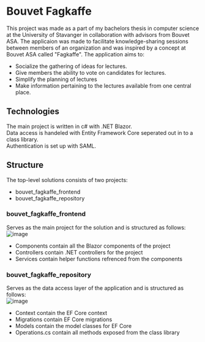 # Bouvet Fagkaffe
This project was made as a part of my bachelors thesis in computer science at the University of Stavanger in collaboration with advisors from Bouvet ASA.
The applicaion was made to facilitate knowledge-sharing sessions between members of an organization and was inspired by a concept at Bouvet ASA called "Fagkaffe".
The application aims to:
- Socialize the gathering of ideas for lectures.
- Give members the ability to vote on candidates for lectures.
- Simplify the planning of lectures
- Make information pertaining to the lectures available from one central place.

## Technologies
The main project is written in c# with .NET Blazor.  
Data access is handeled with Entity Framework Core seperated out in to a class library.  
Authentication is set up with SAML.

## Structure
The top-level solutions consists of two projects:
- bouvet_fagkaffe_frontend
- bouvet_fagkaffe_repository

### bouvet_fagkaffe_frontend
Serves as the main project for the solution and is structured as follows:  
![image](https://github.com/audunt/bouvet_fagkaffe/assets/89785784/19fdd2e0-fc7a-4346-a1ca-2201b834de77)

- Components contain all the Blazor components of the project
- Controllers contain .NET controllers for the project
- Services contain helper functions refrenced from the components

### bouvet_fagkaffe_repository
Serves as the data access layer of the application and is structured as follows:  
![image](https://github.com/audunt/bouvet_fagkaffe/assets/89785784/606412c8-7766-43ef-9a8e-20608896bca2)

- Context contain the EF Core context
- Migrations contain EF Core migrations
- Models contain the model classes for EF Core
- Operations.cs contain all methods exposed from the class library
